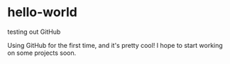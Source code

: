 # hello-world
testing out GitHub

Using GitHub for the first time, and it's pretty cool!
I hope to start working on some projects soon.
